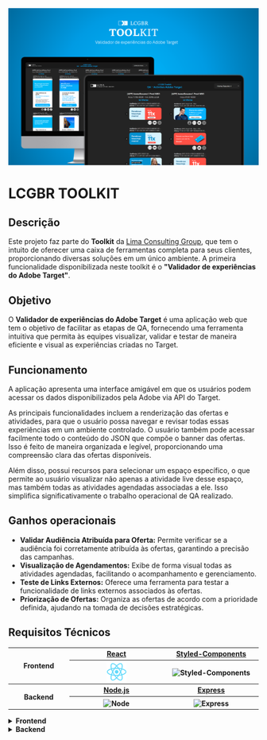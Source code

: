 <img align="center" src="./public/toolkit_readme_capa.png" alt="Blue background with a demonstration of the web view in a notebook and a desktop computer">

# LCGBR TOOLKIT
## Descrição
Este projeto faz parte do **Toolkit** da [Lima Consulting Group](https://www.limaconsulting.com/), que tem o intuito de oferecer uma caixa de ferramentas completa para seus clientes, proporcionando diversas soluções em um único ambiente. A primeira funcionalidade disponibilizada neste toolkit é o **"Validador de experiências do Adobe Target"**.

## Objetivo
O **Validador de experiências do Adobe Target** é uma aplicação web que tem o objetivo de facilitar as etapas de QA, fornecendo uma ferramenta intuitiva que permita às equipes visualizar, validar e testar de maneira eficiente e visual as experiências criadas no Target.

## Funcionamento
A aplicação apresenta uma interface amigável em que os usuários podem acessar os dados disponibilizados pela Adobe via API do Target. 

As principais funcionalidades incluem a renderização das ofertas e atividades, para que o usuário possa navegar e revisar todas essas experiências em um ambiente controlado. O usuário também pode acessar facilmente todo o conteúdo do JSON que compõe o banner das ofertas. Isso é feito de maneira organizada e legível, proporcionando uma compreensão clara das ofertas disponíveis.

Além disso, possui recursos para selecionar um espaço específico, o que permite ao usuário visualizar não apenas a atividade live desse espaço, mas também todas as atividades agendadas associadas a ele. Isso simplifica significativamente o trabalho operacional de QA realizado.

## Ganhos operacionais
- **Validar Audiência Atribuída para Oferta:** Permite verificar se a audiência foi corretamente atribuída às ofertas, garantindo a precisão das campanhas.
- **Visualização de Agendamentos:** Exibe de forma visual todas as atividades agendadas, facilitando o acompanhamento e gerenciamento.
- **Teste de Links Externos:** Oferece uma ferramenta para testar a funcionalidade de links externos associados às ofertas.
- **Priorização de Ofertas:** Organiza as ofertas de acordo com a prioridade definida, ajudando na tomada de decisões estratégicas.

## Requisitos Técnicos

<table>
  <tr>
    <th width="110px" rowspan="2">Frontend</th>
    <th width="110px"><a href="https://react.dev/" target="_blank">React</a></th>
    <th width="180px"><a href="https://styled-components.com/" target="_blank">Styled-Components</a></th>
   </tr>
  <tr>
    <th><img align="center" alt="React" height="40" src="https://raw.githubusercontent.com/devicons/devicon/master/icons/react/react-original.svg"></th>
    <th><img align="center" alt="Styled-Components" height="40" src="https://miro.medium.com/v2/resize:fit:636/format:webp/1*7jRD5QhgARucFKvRHFxpOg.png"></th>
  </tr>
  <tr>
    <th width="110px" rowspan="2">Backend</th>
    <th width="180px"><a href="https://nodejs.org/pt" target="_blank">Node.js</a></th>
    <th width="180px"><a href="https://expressjs.com/pt-br/" target="_blank">Express</a></th>
   </tr>
  <tr>
    <th><img align="center" alt="Node" height="40" src="https://cdn.jsdelivr.net/gh/devicons/devicon/icons/nodejs/nodejs-original.svg"></th>
    <th><img align="center" alt="Express" height="40" src="https://cdn.jsdelivr.net/gh/devicons/devicon@latest/icons/express/express-original.svg"></th>
  </tr>
</table> 

<details>
  <summary><strong>Frontend</strong></summary>

### Tecnologias
O frontend deste projeto foi desenvolvido utilizando:

- `React`: Uma biblioteca `JavaScript` de código aberto para criar interfaces de usuário, que permite o desenvolvimento de aplicações web escaláveis e reativas.
- `Styled-Components`: Uma biblioteca que permite escrever estilos `CSS` de forma mais dinâmica e modular, utilizando JavaScript para estilizar componentes React.

Além disso, foram utilizadas as seguintes dependências de desenvolvimento:
- `Eslint`: Ferramenta de linting para manter um código JavaScript consistente e de alta qualidade.
- `Vite`: Uma ferramenta de construção de aplicações web rápida e minimalista que utiliza ESM (ECMAScript Modules) nativo para desenvolvimento de frontend.

Essas tecnologias foram escolhidas para proporcionar uma experiência de desenvolvimento moderna, eficiente e escalável para o projeto.

### Iniciando
1. Clone o repositório
2. Instale as dependências, com `npm i`
3. Inicie o servidor com `npm run dev`
>Aviso: O frontend estará disponível na porta **5173**. Certifique-se de acessar esta porta para visualizar a aplicação.

</details>

<details>
  <summary><strong>Backend</strong></summary>

[Repositório do backend do projeto](https://github.com/marcelo-mls/banco-pan-qa-target-api)

O backend deste projeto foi desenvolvido em `Node.js` com `Express` e interage com as APIs da Adobe.

Ele realiza requisições HTTP para obter informações sobre atividades, ofertas e audiências dentro do ambiente do Adobe Target. Posteriormente, ele processa, manipula e organiza os dados recebidos, mesclando, ordenando e refinando os resultados conforme necessário. Esses dados são então disponibilizados de forma mais organizada e estruturada através de uma outra API HTTP para consumo externo.

Em suma, o projeto atua como uma ponte entre as APIs do Adobe Target e outros sistemas, entregando informações de maneira mais acessível e organizada.

### Tecnologias
Este projeto foi desenvolvido utilizando `Node.js` juntamente com as seguintes tecnologias e bibliotecas:

- `Express`: Utilizado como framework web para criar e gerenciar as rotas da API, facilitando o desenvolvimento de aplicativos web e APIs RESTful.
- `Cors`: Usado para habilitar o controle de acesso HTTP, permitindo que este aplicativo web seja acessado por outros domínios.
- `Dotenv`: Utilizado para carregar variáveis de ambiente a partir de um arquivo .env, facilitando a configuração de informações sensíveis, como chaves de acesso e segredos do cliente.

Além disso, foram utilizadas as seguintes dependências de desenvolvimento:

- `Nodemon`: Ferramenta de desenvolvimento usada para monitorar as alterações nos arquivos do projeto e reiniciar automaticamente o servidor quando necessário durante o desenvolvimento.
- `Eslint`: Utilizado como uma ferramenta de linting para manter um código JavaScript consistente e de alta qualidade.

Essas tecnologias e bibliotecas foram escolhidas para oferecer uma base sólida e eficiente para o desenvolvimento da aplicação, garantindo desempenho e facilidade de manutenção.

### Iniciando
1. Clone o repositório
2. Instale as dependências, com `npm i`
4. Informe as variáveis de ambiente
3. Inicie o servidor com `npm run dev`
>Aviso: O backend estará disponível na porta **3001**. Certifique-se de acessar esta porta para visualizar a aplicação.

### Variáveis de Ambiente
Importante lembrar de criar um arquivo `.env` e preencher com as variáveis de ambiente conforme indicado no arquivo `.env.example`

### Rotas
> Todas as rotas retornam JSON.
> Em caso de sucesso, o status de resposta é 200 (OK).
> Lembre-se de informar os parâmetros adequados

### Atividades
- `GET`: /activities/
>Retorna uma lista de todas as atividades.
- `GET`: /activities/:activityId
>Retorna os detalhes de uma atividade específica com base no seu ID.

### Audiências
- `GET`: /audiences/
>Retorna uma lista de todas as audiências.
- `GET`: /audiences/:audienceId
>Retorna os detalhes de uma audiência específica com base no seu ID.

### Ofertas
- `GET`: /offers/:offerId
>Retorna os detalhes de uma oferta específica com base no seu ID.

### Espaços
- `GET`: /space/clean/:spaceName
>Retorna todo o conteúdo de um espaço, incluindo atividades, ofertas e audiências.
>
</details>
